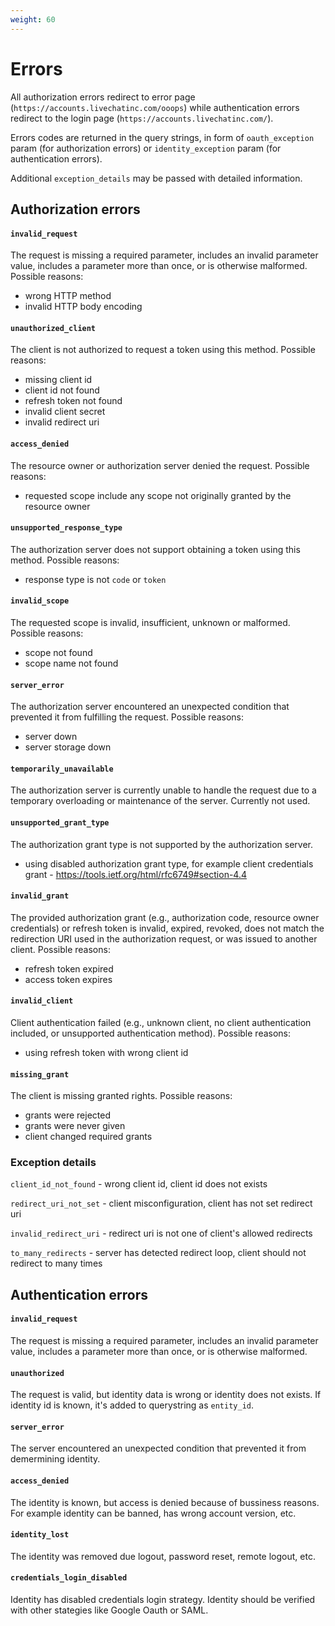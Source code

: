 ```yaml
---
weight: 60
---
```


# Errors

All authorization errors redirect to error page (`https://accounts.livechatinc.com/ooops`) while authentication errors redirect to the login page (`https://accounts.livechatinc.com/`).

Errors codes are returned in the query strings, in form of `oauth_exception` param (for authorization errors) or `identity_exception` param (for authentication errors).

Additional `exception_details` may be passed with detailed information.

## Authorization errors

#### `invalid_request` 

The request is missing a required parameter, includes an invalid parameter value, includes a parameter more than once, or is otherwise malformed. Possible reasons:

* wrong HTTP method
* invalid HTTP body encoding

#### `unauthorized_client`

The client is not authorized to request a token using this method. Possible reasons:

* missing client id
* client id not found
* refresh token not found
* invalid client secret
* invalid redirect uri

#### `access_denied` 
The resource owner or authorization server denied the request. Possible reasons:

* requested scope include any scope not originally granted by the resource owner

#### `unsupported_response_type` 
The authorization server does not support obtaining a token using this method. Possible reasons:

* response type is not `code` or `token` 

#### `invalid_scope` 
The requested scope is invalid, insufficient, unknown or malformed. Possible reasons:

* scope not found
* scope name not found

#### `server_error` 
The authorization server encountered an unexpected condition that prevented it from fulfilling the request. Possible reasons:

* server down
* server storage down

#### `temporarily_unavailable` 
The authorization server is currently unable to handle the request due to a temporary overloading or maintenance of the server. Currently not used.

#### `unsupported_grant_type` 
The authorization grant type is not supported by the authorization server.

* using disabled authorization grant type, for example client credentials grant - https://tools.ietf.org/html/rfc6749#section-4.4

#### `invalid_grant` 
The provided authorization grant (e.g., authorization code, resource owner credentials) or refresh token is invalid, expired, revoked, does not match the redirection URI used in the authorization  request, or was issued to another client. Possible reasons:

* refresh token expired
* access token expires

#### `invalid_client` 
Client authentication failed (e.g., unknown client, no client authentication included, or unsupported authentication method). Possible reasons:

* using refresh token with wrong client id

#### `missing_grant` 
The client is missing granted rights. Possible reasons:

* grants were rejected
* grants were never given
* client changed required grants

### Exception details

`client_id_not_found` - wrong client id, client id does not exists

`redirect_uri_not_set` - client misconfiguration, client has not set redirect uri

`invalid_redirect_uri` - redirect uri is not one of client's allowed redirects

`to_many_redirects` - server has detected redirect loop, client should not redirect to many times

## Authentication errors

#### `invalid_request`
The request is missing a required parameter, includes an invalid parameter value, includes a parameter more than once, or is otherwise malformed.

#### `unauthorized`
The request is valid, but identity data is wrong or identity does not exists. If identity id is known, it's added to querystring as `entity_id`.

#### `server_error`
The server encountered an unexpected condition that prevented it from demermining identity.

#### `access_denied`
The identity is known, but access is denied because of bussiness reasons. For example identity can be banned, has wrong account version, etc.

#### `identity_lost`
The identity was removed due logout, password reset, remote logout, etc. 

#### `credentials_login_disabled`
Identity has disabled credentials login strategy. Identity should be verified with other stategies like Google Oauth or SAML.

